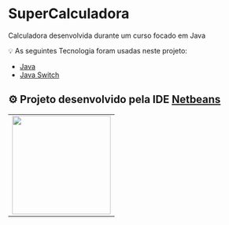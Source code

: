 # SuperCalculadora

Calculadora desenvolvida durante um curso focado em Java

💡 As seguintes Tecnologia foram usadas neste projeto:

- [Java](https://docs.oracle.com/en/java/)
- [Java Switch](https://www.w3schools.com/java/java_switch.asp)

## ⚙ Projeto desenvolvido pela IDE [Netbeans](https://netbeans.apache.org/download/index.html)


<table>
  <tr>
    <td align="center">   
        <img height="200em" src="https://user-images.githubusercontent.com/111379005/225200981-692d0c1e-2bdf-45b9-8e28-cad490638213.png"/>
    </td>
  </tr>
</table>
